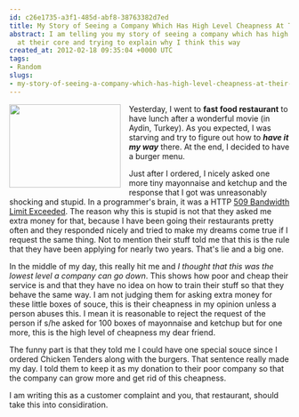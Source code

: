 ```yaml
---
id: c26e1735-a3f1-485d-abf8-38763382d7ed
title: My Story of Seeing a Company Which Has High Level Cheapness At Their Core
abstract: I am telling you my story of seeing a company which has high level cheapness
  at their core and trying to explain why I think this way
created_at: 2012-02-18 09:35:04 +0000 UTC
tags:
- Random
slugs:
- my-story-of-seeing-a-company-which-has-high-level-cheapness-at-their-core
---
```


<p><img src="https://www.tugberkugurlu.com/Content/Images/UploadedByAuthors/dscn4243-400x300.jpg" width="200" height="150" style="float: left; margin: 0 15px 15px 0;" />Yesterday, I went to <strong>fast food restaurant</strong> to have lunch after a wonderful movie (in Aydin, Turkey). As you expected, I was starving and try to figure out how to <strong><em>have it my way</em></strong> there. At the end, I decided to have a burger menu.</p>
<p>Just after I ordered, I nicely asked one more tiny&nbsp;<span>mayonnaise and ketchup and the response that I got was unreasonably shocking and stupid. In a programmer's brain, it was a HTTP&nbsp;<a href="http://en.wikipedia.org/wiki/List_of_HTTP_status_codes#509" title="http://en.wikipedia.org/wiki/List_of_HTTP_status_codes#509" target="_blank">509 Bandwidth Limit Exceeded</a>. The reason why this is stupid is not that they asked me extra money for that, because I have been going their restaurants pretty often and they responded nicely and tried to make my dreams come true if I request the same thing. Not to mention their stuff told me that this is the rule that they have been applying for nearly two years. That's lie and a big one.</span></p>
<p><span>In the middle of my day, t</span>his really hit me and<em> I thought that this was the lowest level a company can go down</em>. This shows how poor and cheap their service is and that they have no idea on how to train their stuff so that they behave the same way. I am not judging them for asking extra money for these little boxes of souce, this is their cheapness in my opinion unless a person abuses this. I mean it is reasonable to reject the request of the person if s/he asked for 100 boxes of&nbsp;mayonnaise and ketchup but for one more, this is the high level of cheapness my dear friend.</p>
<p><span>The funny part is that they told me I could have one special souce since I ordered Chicken Tenders along with the burgers. That sentence really made my day. I told them to keep it as my donation to their poor company so that the company can grow more and get rid of this cheapness.</span></p>
<p><span>I am writing this as a customer complaint and you, that restaurant, should take this into considiration.</span></p>